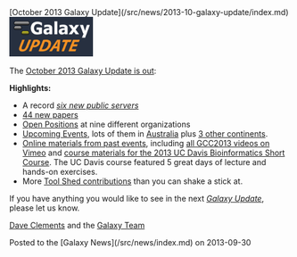 <div class='newsItemHeader'>[October 2013 Galaxy Update](/src/news/2013-10-galaxy-update/index.md)</div>

<div class='right'><a href='/src/galaxy-updates/2013-10/index.md'><img src="/src/images/logos/GalaxyUpdate200.png" alt="October 2013 Galaxy Update" width=150 /></a></div>

The [October 2013 Galaxy Update is out](/src/galaxy-updates/2013-10/index.md):

**Highlights:**
* A record *[six new public servers](/src/galaxy-updates/2013-10/index.md#new-public-servers)*
* [44 new papers](/src/galaxy-updates/2013-10/index.md#new-papers)
* [Open Positions](/src/galaxy-updates/2013-10/index.md#whos-hiring) at nine different organizations
* [Upcoming Events](/src/galaxy-updates/2013-10/index.md#events), lots of them in [Australia](/src/galaxy-updates/2013-10/index.md#australia) plus [3 other continents](/src/galaxy-updates/2013-10/index.md#all-those-other-continents).  
* [Online materials from past events](/src/galaxy-updates/2013-10/index.md#online-materials-from-past-events), including [all GCC2013 videos on Vimeo](http://bit.ly/gcc2013vimeo) and [course materials for the 2013 UC Davis Bioinformatics Short Course](http://bit.ly/16rAUkf). The UC Davis course featured 5 great days of lecture and hands-on exercises.
* More [Tool Shed contributions](/src/galaxy-updates/2013-10/index.md#toolshed-contributions) than you can shake a stick at.

If you have anything you would like to see in the next *[Galaxy Update](/src/galaxy-updates/index.md)*, please let us know.

[Dave Clements](/src/people/dave-clements/index.md) and the [Galaxy Team](/src/galaxy-team/index.md)

<div class='newsItemFooter'>Posted to the [Galaxy News](/src/news/index.md) on 2013-09-30 </div>

